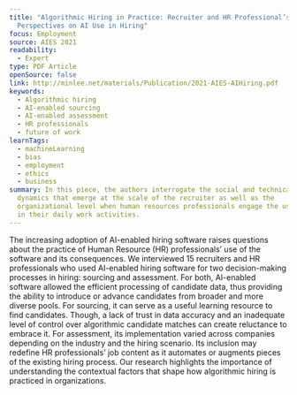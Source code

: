 ```yaml
---
title: "Algorithmic Hiring in Practice: Recruiter and HR Professional’s
  Perspectives on AI Use in Hiring"
focus: Employment
source: AIES 2021
readability:
  - Expert
type: PDF Article
openSource: false
link: http://minlee.net/materials/Publication/2021-AIES-AIHiring.pdf
keywords:
  - Algorithmic hiring
  - AI-enabled sourcing
  - AI-enabled assessment
  - HR professionals
  - future of work
learnTags:
  - machineLearning
  - bias
  - employment
  - ethics
  - business
summary: In this piece, the authors interrogate the social and technical
  dynamics that emerge at the scale of the recruiter as well as the
  organizational level when human resources professionals engage the use of AI
  in their daily work activities.
---
```

The increasing adoption of AI-enabled hiring software raises questions about the practice of Human Resource (HR) professionals’ use of the software and its consequences. We interviewed 15 recruiters and HR professionals who used AI-enabled hiring software for two decision-making processes in hiring: sourcing and assessment. For both, AI-enabled software allowed the efficient processing of candidate data, thus providing the ability to introduce or advance candidates from broader and more diverse pools. For sourcing, it can serve as a useful learning resource to find candidates. Though, a lack of trust in data accuracy and an inadequate level of control over algorithmic candidate matches can create reluctance to embrace it. For assessment, its implementation varied across companies depending on the industry and the hiring scenario. Its inclusion may redefine HR professionals’ job content as it automates or augments pieces of the existing hiring process. Our research highlights the importance of understanding the contextual factors that shape how algorithmic hiring is practiced in organizations.